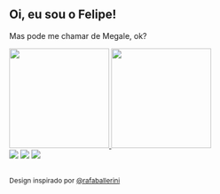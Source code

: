 <h2>Oi, eu sou o Felipe!</h2>

Mas pode me chamar de Megale, ok?

<a href="https://github.com/felipemegale">
  <img height="180em" src="https://github-readme-stats-eight-theta.vercel.app/api?username=felipemegale&show_icons=true&theme=merko&include_all_commits=true&count_private=true"/>
  <img height="180em" src="https://github-readme-stats-eight-theta.vercel.app/api/top-langs/?username=felipemegale&layout=compact&langs_count=8&theme=merko"/>

<div style="display: inline block">
  <a href = "mailto: felipe.megale17@gmail.com"><img src="https://img.shields.io/badge/-Gmail-%23EA4335?style=for-the-badge&logo=gmail&logoColor=white" target="_blank"></a>
  <a href="https://www.linkedin.com/in/fmegale/" target="_blank"><img src="https://img.shields.io/badge/-LinkedIn-%230077B5?style=for-the-badge&logo=linkedin&logoColor=white" target="_blank"></a>
  <a href="https://instagram.com/felipemegale" target="_blank"><img src="https://img.shields.io/badge/-Instagram-%23E4405F?style=for-the-badge&logo=instagram&logoColor=white" target="_blank"></a>
</div>
<br>
<p style="font-size: 12px">Design inspirado por <a href="https://github.com/rafaballerini" target="_blank">@rafaballerini</a></p>
